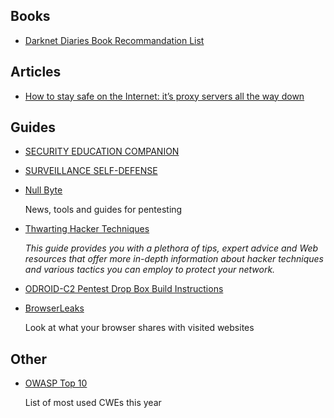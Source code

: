 ## Books

- [Darknet Diaries Book Recommandation List](https://darknetdiaries.com/books/)

## Articles

- [How to stay safe on the Internet: it’s proxy servers all the way down](https://www.freecodecamp.org/news/how-apps-stay-safe/)

## Guides

- [SECURITY EDUCATION COMPANION](https://sec.eff.org/)
- [SURVEILLANCE SELF-DEFENSE](https://ssd.eff.org/)

- [Null Byte](https://null-byte.wonderhowto.com/)

    News, tools and guides for pentesting

- [Thwarting Hacker Techniques](https://web.archive.org/web/20150829214001/https://www.computerweekly.com/feature/Thwarting-Hacker-Techniques)

    *This guide provides you with a plethora of tips, expert advice and Web resources that offer more in-depth information about hacker techniques and various tactics you can employ to protect your network.*

- [ODROID-C2 Pentest Drop Box Build Instructions](https://docs.google.com/viewer?a=v&pid=sites&srcid=ZGFmdGhhY2suY29tfGRhZnRoYWNrfGd4OjQ0YWNkOGU5OTBmMGY2YmU)

- [BrowserLeaks](https://browserleaks.com/)

    Look at what your browser shares with visited websites 
    
## Other

- [OWASP Top 10](https://owasp.org/Top10/)

    List of most used CWEs this year